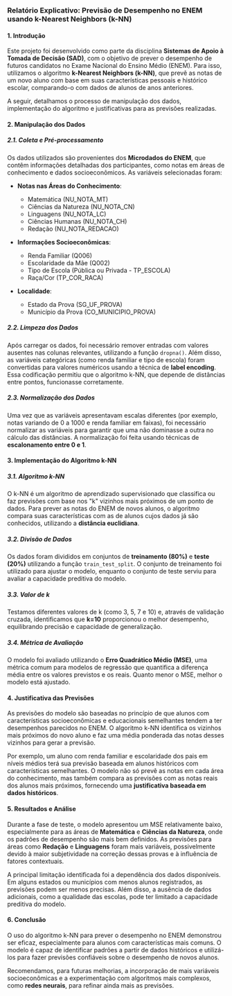 ### Relatório Explicativo: Previsão de Desempenho no ENEM usando k-Nearest Neighbors (k-NN)

#### 1. Introdução

Este projeto foi desenvolvido como parte da disciplina **Sistemas de Apoio à Tomada de Decisão (SAD)**, com o objetivo de prever o desempenho de futuros candidatos no Exame Nacional do Ensino Médio (ENEM). Para isso, utilizamos o algoritmo **k-Nearest Neighbors (k-NN)**, que prevê as notas de um novo aluno com base em suas características pessoais e histórico escolar, comparando-o com dados de alunos de anos anteriores.

A seguir, detalhamos o processo de manipulação dos dados, implementação do algoritmo e justificativas para as previsões realizadas.

#### 2. Manipulação dos Dados

##### 2.1. Coleta e Pré-processamento

Os dados utilizados são provenientes dos **Microdados do ENEM**, que contêm informações detalhadas dos participantes, como notas em áreas de conhecimento e dados socioeconômicos. As variáveis selecionadas foram:

- **Notas nas Áreas do Conhecimento**:
  - Matemática (NU_NOTA_MT)
  - Ciências da Natureza (NU_NOTA_CN)
  - Linguagens (NU_NOTA_LC)
  - Ciências Humanas (NU_NOTA_CH)
  - Redação (NU_NOTA_REDACAO)
  
- **Informações Socioeconômicas**:
  - Renda Familiar (Q006)
  - Escolaridade da Mãe (Q002)
  - Tipo de Escola (Pública ou Privada - TP_ESCOLA)
  - Raça/Cor (TP_COR_RACA)

- **Localidade**:
  - Estado da Prova (SG_UF_PROVA)
  - Município da Prova (CO_MUNICIPIO_PROVA)

##### 2.2. Limpeza dos Dados

Após carregar os dados, foi necessário remover entradas com valores ausentes nas colunas relevantes, utilizando a função `dropna()`. Além disso, as variáveis categóricas (como renda familiar e tipo de escola) foram convertidas para valores numéricos usando a técnica de **label encoding**. Essa codificação permitiu que o algoritmo k-NN, que depende de distâncias entre pontos, funcionasse corretamente.

##### 2.3. Normalização dos Dados

Uma vez que as variáveis apresentavam escalas diferentes (por exemplo, notas variando de 0 a 1000 e renda familiar em faixas), foi necessário normalizar as variáveis para garantir que uma não dominasse a outra no cálculo das distâncias. A normalização foi feita usando técnicas de **escalonamento entre 0 e 1**.

#### 3. Implementação do Algoritmo k-NN

##### 3.1. Algoritmo k-NN

O k-NN é um algoritmo de aprendizado supervisionado que classifica ou faz previsões com base nos "k" vizinhos mais próximos de um ponto de dados. Para prever as notas do ENEM de novos alunos, o algoritmo compara suas características com as de alunos cujos dados já são conhecidos, utilizando a **distância euclidiana**.

##### 3.2. Divisão de Dados

Os dados foram divididos em conjuntos de **treinamento (80%)** e **teste (20%)** utilizando a função `train_test_split`. O conjunto de treinamento foi utilizado para ajustar o modelo, enquanto o conjunto de teste serviu para avaliar a capacidade preditiva do modelo.

##### 3.3. Valor de k

Testamos diferentes valores de k (como 3, 5, 7 e 10) e, através de validação cruzada, identificamos que **k=10** proporcionou o melhor desempenho, equilibrando precisão e capacidade de generalização.

##### 3.4. Métrica de Avaliação

O modelo foi avaliado utilizando o **Erro Quadrático Médio (MSE)**, uma métrica comum para modelos de regressão que quantifica a diferença média entre os valores previstos e os reais. Quanto menor o MSE, melhor o modelo está ajustado.

#### 4. Justificativa das Previsões

As previsões do modelo são baseadas no princípio de que alunos com características socioeconômicas e educacionais semelhantes tendem a ter desempenhos parecidos no ENEM. O algoritmo k-NN identifica os vizinhos mais próximos do novo aluno e faz uma média ponderada das notas desses vizinhos para gerar a previsão.

Por exemplo, um aluno com renda familiar e escolaridade dos pais em níveis médios terá sua previsão baseada em alunos históricos com características semelhantes. O modelo não só prevê as notas em cada área do conhecimento, mas também compara as previsões com as notas reais dos alunos mais próximos, fornecendo uma **justificativa baseada em dados históricos**.

#### 5. Resultados e Análise

Durante a fase de teste, o modelo apresentou um MSE relativamente baixo, especialmente para as áreas de **Matemática** e **Ciências da Natureza**, onde os padrões de desempenho são mais bem definidos. As previsões para áreas como **Redação** e **Linguagens** foram mais variáveis, possivelmente devido à maior subjetividade na correção dessas provas e à influência de fatores contextuais.

A principal limitação identificada foi a dependência dos dados disponíveis. Em alguns estados ou municípios com menos alunos registrados, as previsões podem ser menos precisas. Além disso, a ausência de dados adicionais, como a qualidade das escolas, pode ter limitado a capacidade preditiva do modelo.

#### 6. Conclusão

O uso do algoritmo k-NN para prever o desempenho no ENEM demonstrou ser eficaz, especialmente para alunos com características mais comuns. O modelo é capaz de identificar padrões a partir de dados históricos e utilizá-los para fazer previsões confiáveis sobre o desempenho de novos alunos.

Recomendamos, para futuras melhorias, a incorporação de mais variáveis socioeconômicas e a experimentação com algoritmos mais complexos, como **redes neurais**, para refinar ainda mais as previsões.
